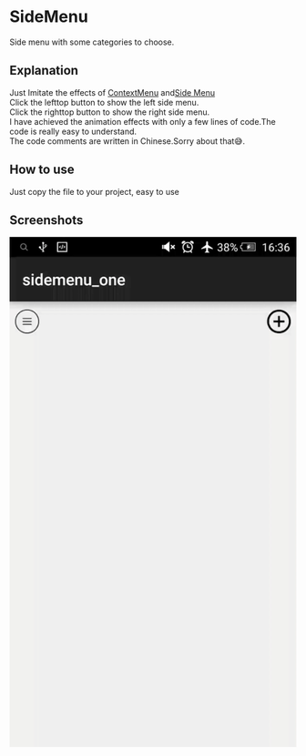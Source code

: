 # SideMenu
Side menu with some categories to choose.<br>
## Explanation
Just Imitate the effects of [ContextMenu](https://github.com/Yalantis/Context-Menu.Android)  and[Side Menu](https://github.com/Yalantis/Side-Menu.Android)<br>Click the lefttop button to show the left side menu.<br>
Click the righttop button to show the right side menu.<br>
I have achieved the animation effects with only a few lines of code.The code is really easy to understand.<br>The code comments are written in Chinese.Sorry about that:sweat_smile:.
## How to use
Just copy the file to your project, easy to use
## Screenshots
![](https://github.com/EvanJamesMG/SideMenu/blob/master/sidemenu.gif)



